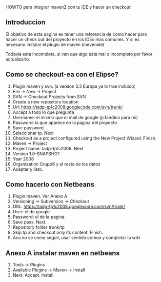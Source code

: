HOWTO para integrar maven2 con tu IDE y hacer un checkout

## Introduccion ##

El objetivo de esta pagina es tener una referencia de como hacer para hacer un check out del proyecto en los IDEs mas comunes. Y si es necesario instalar el plugin de maven (mevenide)

Todavia esta incompleta, si ven que algo esta mal o incompleto por favor actualizarlo.


## Como se checkout-ea con el Elipse? ##

  1. Plugin maven y svn. (a version 3.3 Europa ya lo trae incluido)
  1. File -> New -> Project
  1. SVN -> Checkout Projects from SVN
  1. Create a new repository location
  1. Url: https://tadp-tp1c2008.googlecode.com/svn/trunk/
  1. Accept a todo lo que pregunta
  1. Username: el mismo que el mail de google (jcfandino para mi)
  1. Password: la que aparece en la pagina del proyecto
  1. Save password
  1. Seleccionar tp. Next
  1. Checkout as a project configured using the New Project Wizard. Finish.
  1. Maven -> Project
  1. Project name: tadp-tp1c2008. Next
  1. Version 1.0-SNAPSHOT
  1. Year 2008
  1. Organization Grupo6 y el resto de los datos
  1. Aceptar y listo.

## Como hacerlo con Netbeans ##

  1. Plugin maven. Ver Anexo A
  1. Versioning -> Subversion -> Checkout
  1. URL: https://tadp-tp1c2008.googlecode.com/svn/trunk/
  1. User: el de google
  1. Password: el de la pagina
  1. Save pass. Next.
  1. Repository folder trunk/tp
  1. Skip tp and checkout only its content. Finish.
  1. Aca no se como seguir, usar sentido comun y completar la wiki

## Anexo A instalar maven en netbeans ##

  1. Tools -> Plugins
  1. Available Plugins -> Maven -> Install
  1. Next. Accept. Install.